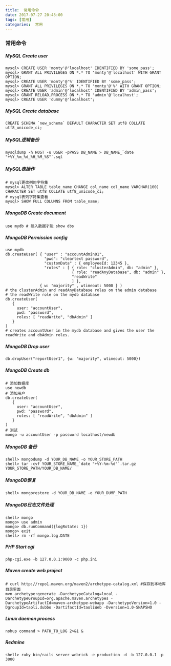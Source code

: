 ```yaml
---
title:  常用命令
date: 2017-07-27 20:43:00
tags: [常用]
categories:  常用
---
```


### 常用命令

##### MySQL Create user
```
mysql> CREATE USER 'monty'@'localhost' IDENTIFIED BY 'some_pass';
mysql> GRANT ALL PRIVILEGES ON *.* TO 'monty'@'localhost' WITH GRANT OPTION;
mysql> CREATE USER 'monty'@'%' IDENTIFIED BY 'some_pass';
mysql> GRANT ALL PRIVILEGES ON *.* TO 'monty'@'%' WITH GRANT OPTION;
mysql> CREATE USER 'admin'@'localhost' IDENTIFIED BY 'admin_pass';
mysql> GRANT RELOAD,PROCESS ON *.* TO 'admin'@'localhost';
mysql> CREATE USER 'dummy'@'localhost';
```

##### MySQL Create database

```
CREATE SCHEMA `new_schema` DEFAULT CHARACTER SET utf8 COLLATE utf8_unicode_ci;
```

##### MySQL逻辑备份

```
mysqldump -h HOST -u USER -pPASS DB_NAME > DB_NAME_`date "+%Y_%m_%d_%H_%M_%S"`.sql
```

##### MySQL表操作

```
# mysql更改列的字符集
mysql> ALTER TABLE table_name CHANGE col_name col_name VARCHAR(100) CHARACTER SET utf8 COLLATE utf8_unicode_ci;
# mysql表列字符集查看
mysql> SHOW FULL COLUMNS FROM table_name;
```

##### MongoDB Create document

```
use mydb # 插入数据才能 show dbs
```

##### MongoDB Permission config

```
use mydb
db.createUser( { "user" : "accountAdmin01",
                 "pwd": "cleartext password",
                 "customData" : { employeeId: 12345 },
                 "roles" : [ { role: "clusterAdmin", db: "admin" },
                             { role: "readAnyDatabase", db: "admin" },
                             "readWrite"
                             ] },
               { w: "majority" , wtimeout: 5000 } )
# the clusterAdmin and readAnyDatabase roles on the admin database
# the readWrite role on the mydb database
db.createUser(
   {
     user: "accountUser",
     pwd: "password",
     roles: [ "readWrite", "dbAdmin" ]
   }
)
# creates accountUser in the mydb database and gives the user the readWrite and dbAdmin roles.
```

##### MongoDB Drop user

```
db.dropUser("reportUser1", {w: "majority", wtimeout: 5000})
```

##### MongoDB Create db

```
# 添加数据库
use newdb
# 添加用户
db.createUser(
   {
     user: "accountUser",
     pwd: "password",
     roles: [ "readWrite", "dbAdmin" ]
   }
)
# 测试
mongo -u accountUser -p password localhost/newdb
```

##### MongoDB 备份

```
shell> mongodump -d YOUR_DB_NAME -o YOUR_STORE_PATH
shell> tar -cvf YOUR_STORE_NAME_`date "+%Y-%m-%d"`.tar.gz YOUR_STORE_PATH/YOUR_DB_NAME/
```

##### MongoDB恢复

```
shell> mongorestore -d YOUR_DB_NAME -o YOUR_DUMP_PATH
```

##### MongoDB日志文件处理

```
shell> mongo
mongo> use admin
mongo> db.runCommand({logRotate: 1})
mongo> exit
shell> rm -rf mongo.log.DATE
```

##### PHP Start cgi

```
php-cgi.exe -b 127.0.0.1:9000 -c php.ini
```

##### Maven create web project

```
# curl http://repo1.maven.org/maven2/archetype-catalog.xml #保存到本地库目录里面
mvn archetype:generate -DarchetypeCatalog=local -DarchetypeGroupId=org.apache.maven.archetypes -DarchetypeArtifactId=maven-archetype-webapp -DarchetypeVersion=1.0 -DgroupId=taoli.dubbo -DartifactId=taoliWeb -Dversion=1.0-SNAPSHO
```

##### Linux daemon process

```
nohup command > PATH_TO_LOG 2>&1 &
```
##### Redmine

```
shell> ruby bin/rails server webrick -e production -d -b 127.0.0.1 -p 3000
```